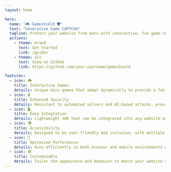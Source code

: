 ```yaml
---
layout: home

hero:
  name: "🎮 Gameshield 🛡️"
  text: "Generative Game CAPTCHA"
  tagline: Protect your website from bots with interactive, fun game challenges
  actions:
    - theme: brand
      text: Get Started
      link: /guide/
    - theme: alt
      text: View on GitHub
      link: https://github.com/your-username/gameshield

features:
  - icon: 🎮
    title: Interactive Games
    details: Unique mini-games that adapt dynamically to provide a fun user experience while verifying human interaction.
  - icon: 🔒
    title: Enhanced Security
    details: Resistant to automated solvers and AI-based attacks, providing better protection than traditional CAPTCHAs.
  - icon: 🖥️
    title: Easy Integration
    details: Lightweight SDK that can be integrated into any website with just a few lines of code.
  - icon: 🌍
    title: Accessibility
    details: Designed to be user-friendly and inclusive, with multiple game types to accommodate different abilities.
  - icon: 🚀
    title: Optimized Performance
    details: Runs efficiently in both browser and mobile environments with minimal impact on page load times.
  - icon: 🛠️
    title: Customizable
    details: Tailor the appearance and behavior to match your website's design and requirements.
---
```

